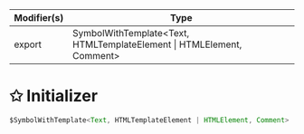 | Modifier(s)                            | Type                     |
|----------------------------------------|--------------------------|
| export | SymbolWithTemplate&lt;Text, HTMLTemplateElement &#124; HTMLElement, Comment&gt; |

# &#10025; Initializer

```ts
$SymbolWithTemplate<Text, HTMLTemplateElement | HTMLElement, Comment>
```